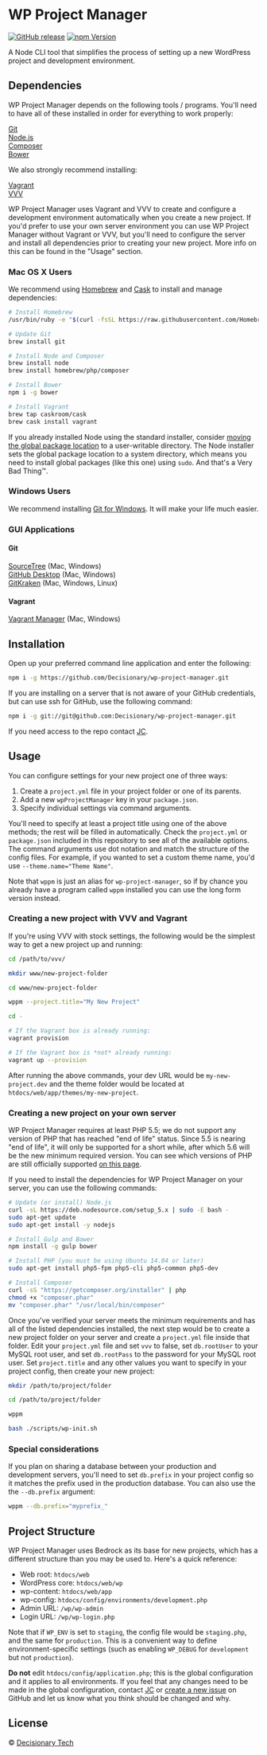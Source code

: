 WP Project Manager
==================

[![GitHub release][github-img]][github-url] [![npm Version][npm-img]][npm-url]

<!--
ADD THESE LATER:

(David-DM needs to fix this: https://github.com/alanshaw/david-www/issues/176)

[![Dependency Status][david-img]][david-url]
[![Coverage][coveralls-img]][coveralls-url]
[![Build Status][travis-img]][travis-url]
[![Windows Tests][appveyor-img]][appveyor-url]
-->

A Node CLI tool that simplifies the process of setting up a new WordPress
project and development environment.


## Dependencies

WP Project Manager depends on the following tools / programs. You'll need to
have all of these installed in order for everything to work properly:

[Git](https://git-scm.com/)  
[Node.js](https://nodejs.org)  
[Composer](https://getcomposer.org/)  
[Bower](http://bower.io/)

We also strongly recommend installing:

[Vagrant](https://www.vagrantup.com)  
[VVV](https://github.com/Varying-Vagrant-Vagrants/VVV)

WP Project Manager uses Vagrant and VVV to create and configure a development
environment automatically when you create a new project. If you'd prefer to
use your own server environment you can use WP Project Manager without Vagrant
or VVV, but you'll need to configure the server and install all dependencies
prior to creating your new project. More info on this can be found in the
"Usage" section.


### Mac OS X Users

We recommend using [Homebrew][brew] and [Cask](https://caskroom.github.io/)
to install and manage dependencies:

```sh
# Install Homebrew
/usr/bin/ruby -e "$(curl -fsSL https://raw.githubusercontent.com/Homebrew/install/master/install)"

# Update Git
brew install git

# Install Node and Composer
brew install node
brew install homebrew/php/composer

# Install Bower
npm i -g bower

# Install Vagrant
brew tap caskroom/cask
brew cask install vagrant
```

If you already installed Node using the standard installer, consider
[moving the global package location][npm-guide] to a user-writable directory.
The Node installer sets the global package location to a system directory,
which means you need to install global packages (like this one) using `sudo`.
And that's a Very Bad Thing™.

### Windows Users

We recommend installing [Git for Windows](https://git-for-windows.github.io/).
It will make your life much easier.

### GUI Applications

#### Git

[SourceTree](https://www.sourcetreeapp.com/) (Mac, Windows)  
[GitHub Desktop](https://desktop.github.com/) (Mac, Windows)  
[GitKraken](https://www.gitkraken.com/) (Mac, Windows, Linux)

#### Vagrant

[Vagrant Manager](http://vagrantmanager.com/) (Mac, Windows)





## Installation

Open up your preferred command line application and enter the following:

```sh
npm i -g https://github.com/Decisionary/wp-project-manager.git
```

If you are installing on a server that is not aware of your GitHub credentials, but can use ssh for GitHub, use the following command:

```sh
npm i -g git://git@github.com:Decisionary/wp-project-manager.git
```


If you need access to the repo contact [JC][jc-email].


## Usage

You can configure settings for your new project one of three ways:

1. Create a `project.yml` file in your project folder or one of its parents.
2. Add a new `wpProjectManager` key in your `package.json`.
3. Specify individual settings via command arguments.

You'll need to specify at least a project title using one of the above methods;
the rest will be filled in automatically. Check the `project.yml` or
`package.json` included in this repository to see all of the available options.
The command arguments use dot notation and match the structure of the config
files. For example, if you wanted to set a custom theme name, you'd use
`--theme.name="Theme Name"`.

Note that `wppm` is just an alias for `wp-project-manager`, so if by chance
you already have a program called `wppm` installed you can use the long form
version instead.

### Creating a new project with VVV and Vagrant

If you're using VVV with stock settings, the following would be the simplest way
to get a new project up and running:

```sh
cd /path/to/vvv/

mkdir www/new-project-folder

cd www/new-project-folder

wppm --project.title="My New Project"

cd -

# If the Vagrant box is already running:
vagrant provision

# If the Vagrant box is *not* already running:
vagrant up --provision
```

After running the above commands, your dev URL would be `my-new-project.dev` and
the theme folder would be located at `htdocs/web/app/themes/my-new-project`.

### Creating a new project on your own server

WP Project Manager requires at least PHP 5.5; we do not support any version of
PHP that has reached "end of life" status. Since 5.5 is nearing "end of life",
it will only be supported for a short while, after which 5.6 will be the new
minimum required version. You can see which versions of PHP are still officially
supported [on this page](http://php.net/supported-versions.php).

If you need to install the dependencies for WP Project Manager on your server,
you can use the following commands:

```sh
# Update (or install) Node.js
curl -sL https://deb.nodesource.com/setup_5.x | sudo -E bash -
sudo apt-get update
sudo apt-get install -y nodejs

# Install Gulp and Bower
npm install -g gulp bower

# Install PHP (you must be using Ubuntu 14.04 or later)
sudo apt-get install php5-fpm php5-cli php5-common php5-dev

# Install Composer
curl -sS "https://getcomposer.org/installer" | php
chmod +x "composer.phar"
mv "composer.phar" "/usr/local/bin/composer"
```

Once you've verified your server meets the minimum requirements and has all of
the listed dependencies installed, the next step would be to create a new
project folder on your server and create a `project.yml` file inside that
folder. Edit your `project.yml` file and set `vvv` to false, set `db.rootUser`
to your MySQL root user, and set `db.rootPass` to the password for your MySQL
root user. Set `project.title` and any other values you want to specify in your
project config, then create your new project:

```sh
mkdir /path/to/project/folder

cd /path/to/project/folder

wppm

bash ./scripts/wp-init.sh
```

### Special considerations

If you plan on sharing a database between your production and development
servers, you'll need to set `db.prefix` in your project config so it matches
the prefix used in the production database. You can also use the the
`--db.prefix` argument:

```sh
wppm --db.prefix="myprefix_"
```


## Project Structure

WP Project Manager uses Bedrock as its base for new projects, which has
a different structure than you may be used to. Here's a quick reference:

- Web root: `htdocs/web`
- WordPress core: `htdocs/web/wp`
- wp-content: `htdocs/web/app`
- wp-config: `htdocs/config/environments/development.php`
- Admin URL: `/wp/wp-admin`
- Login URL: `/wp/wp-login.php`

Note that if `WP_ENV` is set to `staging`, the config file would be
`staging.php`, and the same for `production`. This is a convenient way to
define environment-specific settings (such as enabling `WP_DEBUG` for
`development` but not `production`).

**Do not** edit `htdocs/config/application.php`; this is the global
configuration and it applies to all environments. If you feel that any changes
need to be made in the global configuration, contact [JC][jc-email] or
[create a new issue][issues-url] on GitHub and let us know what you think
should be changed and why.


## License

© [Decisionary Tech](http://decisionarytech.com/)


[jc-email]:      mailto:jc@decisionarytech.com

[issues-url]:    https://github.com/Decisionary/wp-project-manager/issues

[brew]:          http://brew.sh
[cask]:          https://caskroom.github.io
[npm-guide]:     http://www.johnpapa.net/how-to-use-npm-global-without-sudo-on-osx

[github-img]:    https://img.shields.io/github/release/Decisionary/wp-project-manager.svg
[github-url]:    https://github.com/Decisionary/wp-project-manager
[npm-img]:       https://img.shields.io/npm/v/@decisionary/wp-project-manager.svg
[npm-url]:       https://www.npmjs.com/package/@decisionary/wp-project-manager
[coveralls-img]: https://img.shields.io/coveralls/Decisionary/wp-project-manager.svg
[coveralls-url]: https://coveralls.io/r/Decisionary/wp-project-manager
[travis-img]:    https://img.shields.io/travis/Decisionary/wp-project-manager.svg
[travis-url]:    https://travis-ci.org/Decisionary/wp-project-manager
[appveyor-img]:  https://img.shields.io/appveyor/ci/Decisionary/wp-project-manager.svg
[appveyor-url]:  https://ci.appveyor.com/project/Decisionary/wp-project-manager
[david-img]:     https://img.shields.io/david/Decisionary/wp-project-manager.svg
[david-url]:     https://david-dm.org/Decisionary/wp-project-manager
